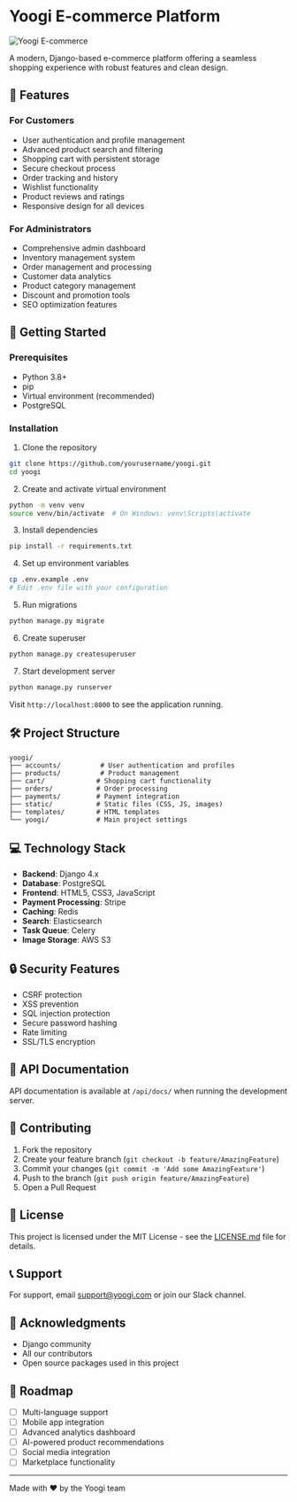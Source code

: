 # Yoogi E-commerce Platform

![Yoogi E-commerce](https://placeholder.com/yoogi-banner-1200x300)

A modern, Django-based e-commerce platform offering a seamless shopping experience with robust features and clean design.

## 🌟 Features

### For Customers
- User authentication and profile management
- Advanced product search and filtering
- Shopping cart with persistent storage
- Secure checkout process
- Order tracking and history
- Wishlist functionality
- Product reviews and ratings
- Responsive design for all devices

### For Administrators
- Comprehensive admin dashboard
- Inventory management system
- Order management and processing
- Customer data analytics
- Product category management
- Discount and promotion tools
- SEO optimization features

## 🚀 Getting Started

### Prerequisites
- Python 3.8+
- pip
- Virtual environment (recommended)
- PostgreSQL

### Installation

1. Clone the repository
```bash
git clone https://github.com/yourusername/yoogi.git
cd yoogi
```

2. Create and activate virtual environment
```bash
python -m venv venv
source venv/bin/activate  # On Windows: venv\Scripts\activate
```

3. Install dependencies
```bash
pip install -r requirements.txt
```

4. Set up environment variables
```bash
cp .env.example .env
# Edit .env file with your configuration
```

5. Run migrations
```bash
python manage.py migrate
```

6. Create superuser
```bash
python manage.py createsuperuser
```

7. Start development server
```bash
python manage.py runserver
```

Visit `http://localhost:8000` to see the application running.

## 🛠 Project Structure
```
yoogi/
├── accounts/          # User authentication and profiles
├── products/          # Product management
├── cart/             # Shopping cart functionality
├── orders/           # Order processing
├── payments/         # Payment integration
├── static/           # Static files (CSS, JS, images)
├── templates/        # HTML templates
└── yoogi/            # Main project settings
```

## 💻 Technology Stack

- **Backend**: Django 4.x
- **Database**: PostgreSQL
- **Frontend**: HTML5, CSS3, JavaScript
- **Payment Processing**: Stripe
- **Caching**: Redis
- **Search**: Elasticsearch
- **Task Queue**: Celery
- **Image Storage**: AWS S3

## 🔒 Security Features

- CSRF protection
- XSS prevention
- SQL injection protection
- Secure password hashing
- Rate limiting
- SSL/TLS encryption

## 📱 API Documentation

API documentation is available at `/api/docs/` when running the development server.

## 🤝 Contributing

1. Fork the repository
2. Create your feature branch (`git checkout -b feature/AmazingFeature`)
3. Commit your changes (`git commit -m 'Add some AmazingFeature'`)
4. Push to the branch (`git push origin feature/AmazingFeature`)
5. Open a Pull Request

## 📝 License

This project is licensed under the MIT License - see the [LICENSE.md](LICENSE.md) file for details.

## 📞 Support

For support, email support@yoogi.com or join our Slack channel.

## 🎉 Acknowledgments

- Django community
- All our contributors
- Open source packages used in this project

## 🚀 Roadmap

- [ ] Multi-language support
- [ ] Mobile app integration
- [ ] Advanced analytics dashboard
- [ ] AI-powered product recommendations
- [ ] Social media integration
- [ ] Marketplace functionality

---

Made with ❤️ by the Yoogi team